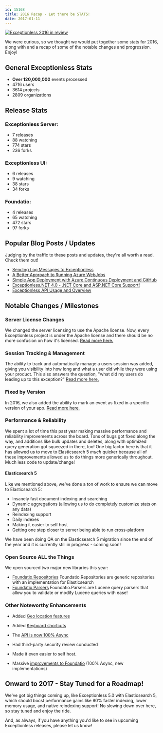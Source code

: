 ```yaml
---
id: 15168
title: 2016 Recap - Let there be STATS!
date: 2017-01-11
---
```

[![Exceptionless 2016 in review](/assets/img/news/2016-in-review-1024x538.jpg)](/2016-recap-let-stats/)

We were curious, so we thought we would put together some stats for 2016, along with and a recap of some of the notable changes and progression. Enjoy!

## General Exceptionless Stats

* **Over 120,000,000** events processed
* 4716 users
* 3614 projects
* 2809 organizations

<!--more-->

## Release Stats

### Exceptionless Server:

* 7 releases
* 88 watching
* 774 stars
* 236 forks

### Exceptionless UI:

* 6 releases
* 9 watching
* 38 stars
* 34 forks

### Foundatio:

* 4 releases
* 65 watching
* 472 stars
* 97 forks

## Popular Blog Posts / Updates

Judging by the traffic to these posts and updates, they're all worth a read. Check them out!

* [Sending Log Messages to Exceptionless](/news/2015/2015-03-31-sending-log-messages-to-exceptionless)
* [A Better Approach to Running Azure WebJobs](/news/2015/2015-12-08-better-approach-running-azure-webjobs)
* [Simple App Deployment with Azure Continuous Deployment and GitHub](/news/2016/2016-03-16-simple-app-deployment-azure-continuous-deployment-github/)
* [Exceptionless.NET 4.0 - .NET Core and ASP.NET Core Support!](/news/2016/2016-06-28-exceptionless-4-0-net-core-asp-net-core-support/)
* [Exceptionless API Usage and Overview](/news/2015/2015-05-06-exceptionless-api-usage-and-overview/)

## Notable Changes / Milestones

### Server License Changes

We changed the server licensing to use the Apache license. Now, every Exceptionless project is under the Apache license and there should be no more confusion on how it's licensed. [Read more here.](/news/2016/2016-01-27-new-releases-for-all-the-codes-exceptionless-3-2/)


### Session Tracking & Management

The ability to track and automatically manage a users session was added, giving you visibility into how long and what a user did while they were using your product. This also answers the question, "what did my users do leading up to this exception?" [Read more here.](/news/2016/2016-02-01-track-view-user-session-data-exceptionless/)

### Fixed by Version

In 2016, we also added the ability to mark an event as fixed in a specific version of your app. [Read more here.](/news/2016/2016-08-08-set-application-version-for-improved-regression-notifications-and-stacking/)

### Performance & Reliability

We spent a lot of time this past year making massive performance and reliability improvements across the board. Tons of bugs got fixed along the way, and additions like bulk updates and deletes, along with optimized query generation got squeezed in there, too! One big factor here is that it has allowed us to move to Elasticsearch 5 _much_ quicker because all of these improvements allowed us to do things more generically throughout. Much less code to update/change!

#### Elasticsearch 5

Like we mentioned above, we've done a ton of work to ensure we can move to Elasticsearch 5:

* Insanely fast document indexing and searching
* Dynamic aggregations (allowing us to do completely customize stats on any data)
* Reindexing support
* Daily indexes
* Making it easier to self host
* Getting one step closer to server being able to run cross-platform

We have been doing QA on the Elasticsearch 5 migration since the end of the year and it is currently still in progress - coming soon!

### Open Source ALL the Things

We open sourced two major new libraries this year:

* <a href="https://github.com/FoundatioFx/Foundatio.Repositories" target="_blank">Foundatio.Repositories</a>
    Foundatio.Repositories are generic repositories with an implementation for Elasticsearch
* <a href="https://github.com/FoundatioFx/Foundatio.Parsers" target="_blank">Foundatio.Parsers</a>
    Foundatio.Parsers are Lucene query parsers that allow you to validate or modify Lucene queries with ease!

### Other Noteworthy Enhancements

* Added [Geo location features](/news/2016/2016-02-10-add-reverse-geocoding-to-your-app/)

* Added [Keyboard shortcuts](/exceptionless-keyboard-shortcuts/)
* The [API is now 100% Async](/news/2015/2015-10-22-introducing-foundatio-3-0-async-efficiency/)
* Had third-party security review conducted
* Made it even easier to self host.
* Massive [improvements to Foundatio](/news/2016/2016-04-07-foundatio-featured-net-blog-version-4-0-release/) (100% Async, new implementations)

## Onward to 2017 - Stay Tuned for a Roadmap!

We've got big things coming up, like Exceptionless 5.0 with Elasticsearch 5, which should boost performance gains like 80% faster indexing, lower memory usage, and native reindexing support! No slowing down over here, so stay tuned and enjoy the ride.

And, as always, if you have anything you'd like to see in upcoming Exceptionless releases, please let us know!
